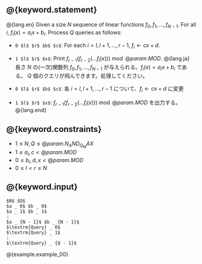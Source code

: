 ## @{keyword.statement}

@{lang.en}
Given a size $N$ sequence of linear functions $f _ 0, f _ 1, ..., f _ {N-1}$. For all $i$, $f _ i(x) = a _ i x + b _ i$. Process $Q$ queries as follows:

- `0 $l$ $r$ $b$ $c$`: For each $i = l, l+1, \dots, {r - 1}$, $f _ i \gets cx + d$.
- `1 $l$ $r$ $x$`: Print $f _ {r-1}(f _ {r-2}(...f _ l(x))) \bmod @{param.MOD}$.
@{lang.ja}
長さ $N$ の(一次)関数列 $f _ 0, f _ 1, ..., f _ {N-1}$ が与えられる。$f _ i(x) = a _ i x + b _ i$ である。 $Q$ 個のクエリが飛んできます。処理してください。

- `0 $l$ $r$ $b$ $c$`: 各 $i = l, l+1, \dots, {r - 1}$ について、$f _ i \gets cx + d$ に変更
- `1 $l$ $r$ $x$`: $f _ {r-1}(f _ {r-2}(...f _ l(x))) \bmod @{param.MOD}$ を出力する。
@{lang.end}

## @{keyword.constraints}

- $1 \leq N, Q \leq @{param.N_AND_Q_MAX}$
- $1 \leq a _ i, c < @{param.MOD}$
- $0 \leq b _ i, d, x < @{param.MOD}$
- $0 \leq l < r \leq N$

## @{keyword.input}

~~~
$N$ $Q$
$a _ 0$ $b _ 0$
$a _ 1$ $b _ 1$
:
$a _ {N - 1}$ $b _ {N - 1}$
$\textrm{Query} _ 0$
$\textrm{Query} _ 1$
:
$\textrm{Query} _ {Q - 1}$
~~~

@{example.example_00}

